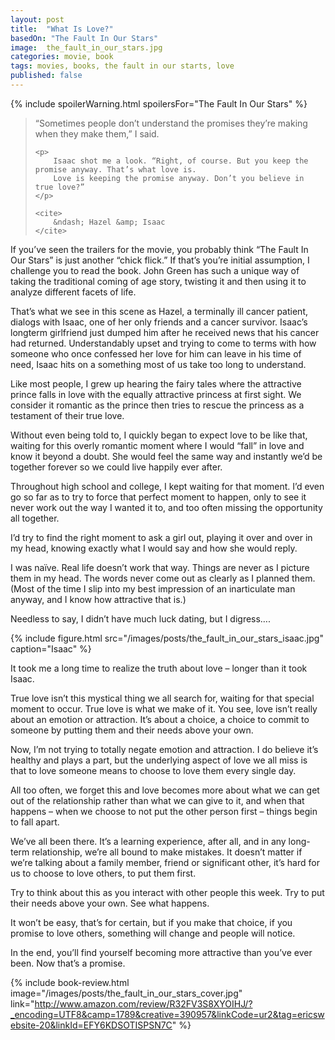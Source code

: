```yaml
---
layout: post
title:  "What Is Love?"
basedOn: "The Fault In Our Stars"
image:  the_fault_in_our_stars.jpg
categories: movie, book
tags: movies, books, the fault in our starts, love
published: false
---
```


{% include spoilerWarning.html spoilersFor="The Fault In Our Stars" %}

<blockquote>
    <p>
        “Sometimes people don’t understand the promises they’re making when they make them,” I said.
    </p>

    <p>
        Isaac shot me a look. “Right, of course. But you keep the promise anyway. That’s what love is. 
        Love is keeping the promise anyway. Don’t you believe in true love?”
    </p> 

    <cite>
        &ndash; Hazel &amp; Isaac
    </cite>
</blockquote>

If you’ve seen the trailers for the movie, you probably think “The Fault In Our Stars” is just another “chick flick.” If that’s you’re initial assumption, I challenge you to read the book. John Green has such a unique way of taking the traditional coming of age story, twisting it and then using it to analyze different facets of life. 

That’s what we see in this scene as Hazel, a terminally ill cancer patient, dialogs with Isaac, one of her only friends and a cancer survivor. Isaac’s longterm girlfriend just dumped him after he received news that his cancer had returned. Understandably upset and trying to come to terms with how someone who once confessed her love for him can leave in his time of need, Isaac hits on a something most of us take too long to understand. 

Like most people, I grew up hearing the fairy tales where the attractive prince falls in love with the equally attractive princess at first sight. We consider it romantic as the prince then tries to rescue the princess as a testament of their true love. 

Without even being told to, I quickly began to expect love to be like that, waiting for this overly romantic moment where I would “fall” in love and know it beyond a doubt. She would feel the same way and instantly we’d be together forever so we could live happily ever after. 

Throughout high school and college, I kept waiting for that moment. I’d even go so far as to try to force that perfect moment to happen, only to see it never work out the way I wanted it to, and too often missing the opportunity all together. 

I’d try to find the right moment to ask a girl out, playing it over and over in my head, knowing exactly what I would say and how she would reply. 

I was naïve. Real life doesn’t work that way. Things are never as I picture them in my head. The words never come out as clearly as I planned them. (Most of the time I slip into my best impression of an inarticulate man anyway, and I know how attractive that is.) 

Needless to say, I didn’t have much luck dating, but I digress…. 

{% include figure.html src="/images/posts/the_fault_in_our_stars_isaac.jpg" caption="Isaac" %}

It took me a long time to realize the truth about love – longer than it took Isaac. 

True love isn’t this mystical thing we all search for, waiting for that special moment to occur. True love is what we make of it. You see, love isn’t really about an emotion or attraction. It’s about a choice, a choice to commit to someone by putting them and their needs above your own. 

Now, I’m not trying to totally negate emotion and attraction. I do believe it’s healthy and plays a part, but the underlying aspect of love we all miss is that to love someone means to choose to love them every single day. 

<!--- 
That’s the promise a couple makes at a wedding ceremony. They promise to put the other person first, thinking and caring for their needs prior to worrying about their own. 
---> 

All too often, we forget this and love becomes more about what we can get out of the relationship rather than what we can give to it, and when that happens – when we choose to not put the other person first – things begin to fall apart. 

<!--- 
Have you ever done that? Have you ever caught yourself being more concerned with what you need or want than what the person you’re claiming to “love” needs or wants? 
---> 

We’ve all been there. It’s a learning experience, after all, and in any long-term relationship, we’re all bound to make mistakes. It doesn’t matter if we’re talking about a family member, friend or significant other, it’s hard for us to choose to love others, to put them first. 

Try to think about this as you interact with other people this week. Try to put their needs above your own. See what happens.  

It won’t be easy, that’s for certain, but if you make that choice, if you promise to love others, something will change and people will notice.  

In the end, you’ll find yourself becoming more attractive than you’ve ever been. Now that’s a promise.

{% include book-review.html image="/images/posts/the_fault_in_our_stars_cover.jpg" link="http://www.amazon.com/review/R32FV3S8XYOIHJ/?_encoding=UTF8&camp=1789&creative=390957&linkCode=ur2&tag=ericswebsite-20&linkId=EFY6KDSOTISPSN7C" %}